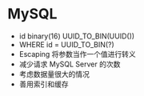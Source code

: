 # MySQL

* id binary\(16\) UUID\_TO\_BIN\(UUID\(\)\)
* WHERE id = UUID\_TO\_BIN\(?\)
* Escaping 将参数当作一个值进行转义
* 减少请求 MySQL Server 的次数
* 考虑数据量很大的情况
* 善用索引和缓存

